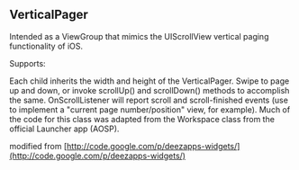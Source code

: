 ## VerticalPager

Intended as a ViewGroup that mimics the UIScrollView vertical paging functionality of iOS.

Supports:

Each child inherits the width and height of the VerticalPager. Swipe to page up
and down, or invoke scrollUp() and scrollDown() methods to accomplish the same.
OnScrollListener will report scroll and scroll-finished events (use to implement
a "current page number/position" view, for example). Much of the code for this
class was adapted from the Workspace class from the official Launcher app (AOSP).

modified from [http://code.google.com/p/deezapps-widgets/](http://code.google.com/p/deezapps-widgets/)